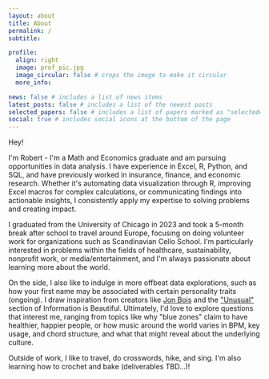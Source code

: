 ```yaml
---
layout: about
title: About
permalink: /
subtitle:   

profile:
  align: right
  image: prof_pic.jpg
  image_circular: false # crops the image to make it circular
  more_info: 

news: false # includes a list of news items
latest_posts: false # includes a list of the newest posts
selected_papers: false # includes a list of papers marked as "selected={true}"
social: true # includes social icons at the bottom of the page
---
```


Hey! 

I'm Robert - I'm a Math and Economics graduate and am pursuing opportunities in data analysis. I have experience in Excel, R, Python, and SQL, and have previously worked in insurance, finance, and economic research. Whether it's automating data visualization through R, improving Excel macros for complex calculations, or communicating findings into actionable insights, I consistently apply my expertise to solving problems and creating impact. 

I graduated from the University of Chicago in 2023 and took a 5-month break after school to travel around Europe, focusing on doing volunteer work for organizations such as Scandinavian Cello School. I'm particularly interested in problems within the fields of healthcare, sustainability, nonprofit work, or media/entertainment, and I'm always passionate about learning more about the world.  

On the side, I also like to indulge in more offbeat data explorations, such as how your first name may be associated with certain personality traits (ongoing). I draw inspiration from creators like [Jon Bois](https://www.youtube.com/watch?v=F9H9LwGmc-0) and the ["Unusual"](https://www.informationisbeautifulawards.com/showcase?acategory=unusual&page=1&type=awards) section of Information is Beautiful. Ultimately, I'd love to explore questions that interest me, ranging from topics like why "blue zones" claim to have healthier, happier people, or how music around the world varies in BPM, key usage, and chord structure, and what that might reveal about the underlying culture.

Outside of work, I like to travel, do crosswords, hike, and sing. I'm also learning how to crochet and bake (deliverables TBD...)!
